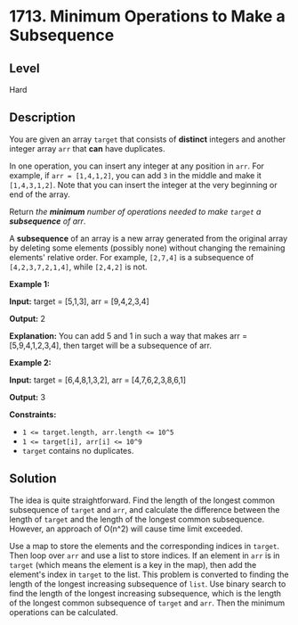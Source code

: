 # 1713. Minimum Operations to Make a Subsequence
## Level
Hard

## Description
You are given an array `target` that consists of **distinct** integers and another integer array `arr` that **can** have duplicates.

In one operation, you can insert any integer at any position in `arr`. For example, if `arr = [1,4,1,2]`, you can add `3` in the middle and make it `[1,4,3,1,2]`. Note that you can insert the integer at the very beginning or end of the array.

Return *the **minimum** number of operations needed to make `target` a **subsequence** of arr*.

A **subsequence** of an array is a new array generated from the original array by deleting some elements (possibly none) without changing the remaining elements' relative order. For example, `[2,7,4]` is a subsequence of `[4,2,3,7,2,1,4]`, while `[2,4,2]` is not.

**Example 1:**

**Input:** target = [5,1,3], arr = [9,4,2,3,4]

**Output:** 2

**Explanation:** You can add 5 and 1 in such a way that makes arr = [5,9,4,1,2,3,4], then target will be a subsequence of arr.

**Example 2:**

**Input:** target = [6,4,8,1,3,2], arr = [4,7,6,2,3,8,6,1]

**Output:** 3

**Constraints:**

* `1 <= target.length, arr.length <= 10^5`
* `1 <= target[i], arr[i] <= 10^9`
* `target` contains no duplicates.

## Solution
The idea is quite straightforward. Find the length of the longest common subsequence of `target` and `arr`, and calculate the difference between the length of `target` and the length of the longest common subsequence. However, an approach of O(n^2) will cause time limit exceeded.

Use a map to store the elements and the corresponding indices in `target`. Then loop over `arr` and use a list to store indices. If an element in `arr` is in `target` (which means the element is a key in the map), then add the element's index in `target` to the list. This problem is converted to finding the length of the longest increasing subsequence of `list`. Use binary search to find the length of the longest increasing subsequence, which is the length of the longest common subsequence of `target` and `arr`. Then the minimum operations can be calculated.
